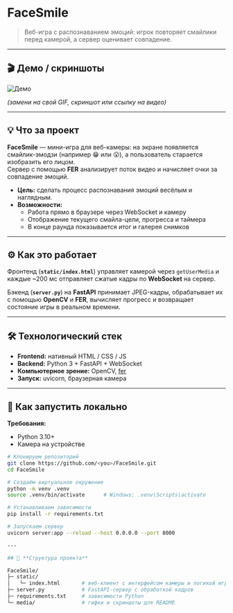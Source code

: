 # FaceSmile

> Веб-игра с распознаванием эмоций: игрок повторяет смайлики перед камерой, а сервер оценивает совпадение.

---

## 🎬 Демо / скриншоты

![Демо](./media/demo.gif)

*(замени на свой GIF, скриншот или ссылку на видео)*

---

## 💡 Что за проект

**FaceSmile** — мини-игра для веб-камеры: на экране появляется смайлик-эмодзи (например 😁 или 😮), а пользователь старается изобразить его лицом.  
Сервер с помощью **FER** анализирует поток видео и начисляет очки за совпадение эмоций.

- **Цель:** сделать процесс распознавания эмоций весёлым и наглядным.  
- **Возможности:**  
  - Работа прямо в браузере через WebSocket и камеру  
  - Отображение текущего смайла-цели, прогресса и таймера  
  - В конце раунда показывается итог и галерея снимков  

---

## ⚙️ Как это работает

Фронтенд (**`static/index.html`**) управляет камерой через `getUserMedia` и каждые ~200 мс отправляет сжатые кадры по **WebSocket** на сервер.

Бэкенд (**`server.py`**) на **FastAPI** принимает JPEG-кадры, обрабатывает их с помощью **OpenCV** и **FER**, вычисляет прогресс и возвращает состояние игры в реальном времени.

---

## 🛠️ Технологический стек

- **Frontend:** нативный HTML / CSS / JS  
- **Backend:** Python 3 + FastAPI + WebSocket  
- **Компьютерное зрение:** OpenCV, [fer](https://github.com/justinshenk/fer)  
- **Запуск:** uvicorn, браузерная камера  

---

## 🚀 Как запустить локально

**Требования:**  
- Python 3.10+  
- Камера на устройстве  

```bash
# Клонируем репозиторий
git clone https://github.com/<you>/FaceSmile.git
cd FaceSmile

# Создаём виртуальное окружение
python -m venv .venv
source .venv/bin/activate      # Windows: .venv\Scripts\activate

# Устанавливаем зависимости
pip install -r requirements.txt

# Запускаем сервер
uvicorn server:app --reload --host 0.0.0.0 --port 8000

---

## 📂 **Структура проекта**

FaceSmile/
├─ static/
│   └─ index.html       # веб-клиент с интерфейсом камеры и логикой игры
├─ server.py            # FastAPI-сервер с обработкой кадров
├─ requirements.txt     # зависимости Python
└─ media/               # гифки и скриншоты для README

